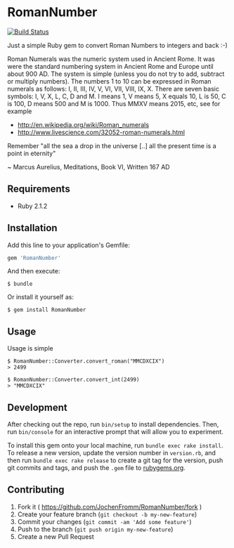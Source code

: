 # RomanNumber

[![Build Status](https://travis-ci.org/JochenFromm/RomanNumber.svg)](https://travis-ci.org/JochenFromm/RomanNumber)

Just a simple Ruby gem to convert Roman Numbers to integers and back :-)

Roman Numerals was the numeric system used in Ancient Rome. It was were the standard numbering system in Ancient Rome and Europe until about 900 AD. The system is simple (unless you do not try to add, subtract or multiply numbers). The numbers 1 to 10 can be expressed in Roman numerals as follows: I, II, III, IV, V, VI, VII, VIII, IX, X. There are seven basic symbols: I, V, X, L, C, D and M. I means 1, V means 5, X equals 10, L is 50, C is 100, D means 500 and M is 1000. Thus MMXV means 2015, etc, see for example

- http://en.wikipedia.org/wiki/Roman_numerals
- http://www.livescience.com/32052-roman-numerals.html

Remember "all the sea a drop in the universe [..] all the present time is a point in eternity"

~ Marcus Aurelius, Meditations, Book VI, Written 167 AD

## Requirements

  - Ruby 2.1.2

## Installation

Add this line to your application's Gemfile:

```ruby
gem 'RomanNumber'
```

And then execute:

    $ bundle

Or install it yourself as:

    $ gem install RomanNumber

## Usage

Usage is simple

    $ RomanNumber::Converter.convert_roman("MMCDXCIX")
    > 2499

    $ RomanNumber::Converter.convert_int(2499)
    > "MMCDXCIX"

## Development

After checking out the repo, run `bin/setup` to install dependencies. Then, run `bin/console` for an interactive prompt that will allow you to experiment.

To install this gem onto your local machine, run `bundle exec rake install`. To release a new version, update the version number in `version.rb`, and then run `bundle exec rake release` to create a git tag for the version, push git commits and tags, and push the `.gem` file to [rubygems.org](https://rubygems.org).

## Contributing

1. Fork it ( https://github.com/JochenFromm/RomanNumber/fork )
2. Create your feature branch (`git checkout -b my-new-feature`)
3. Commit your changes (`git commit -am 'Add some feature'`)
4. Push to the branch (`git push origin my-new-feature`)
5. Create a new Pull Request
